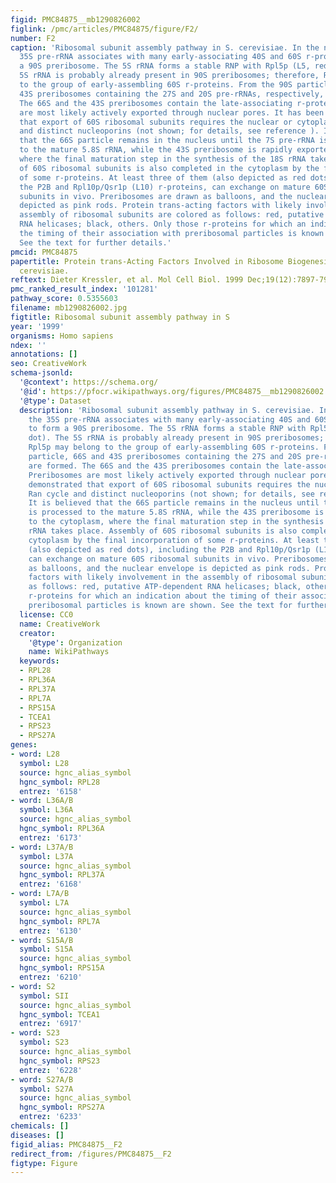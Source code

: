 ```yaml
---
figid: PMC84875__mb1290826002
figlink: /pmc/articles/PMC84875/figure/F2/
number: F2
caption: 'Ribosomal subunit assembly pathway in S. cerevisiae. In the nucleolus, the
  35S pre-rRNA associates with many early-associating 40S and 60S r-proteins to form
  a 90S preribosome. The 5S rRNA forms a stable RNP with Rpl5p (L5, red dot). The
  5S rRNA is probably already present in 90S preribosomes; therefore, Rpl5p may belong
  to the group of early-assembling 60S r-proteins. From the 90S particle, 66S and
  43S preribosomes containing the 27S and 20S pre-rRNAs, respectively, are formed.
  The 66S and the 43S preribosomes contain the late-associating r-proteins. Preribosomes
  are most likely actively exported through nuclear pores. It has been demonstrated
  that export of 60S ribosomal subunits requires the nuclear or cytoplasmic Ran cycle
  and distinct nucleoporins (not shown; for details, see reference ). It is believed
  that the 66S particle remains in the nucleus until the 7S pre-rRNA is processed
  to the mature 5.8S rRNA, while the 43S preribosome is rapidly exported to the cytoplasm,
  where the final maturation step in the synthesis of the 18S rRNA takes place. Assembly
  of 60S ribosomal subunits is also completed in the cytoplasm by the final incorporation
  of some r-proteins. At least three of them (also depicted as red dots), including
  the P2B and Rpl10p/Qsr1p (L10) r-proteins, can exchange on mature 60S ribosomal
  subunits in vivo. Preribosomes are drawn as balloons, and the nuclear envelope is
  depicted as pink rods. Protein trans-acting factors with likely involvement in the
  assembly of ribosomal subunits are colored as follows: red, putative ATP-dependent
  RNA helicases; black, others. Only those r-proteins for which an indication about
  the timing of their association with preribosomal particles is known are shown.
  See the text for further details.'
pmcid: PMC84875
papertitle: Protein trans-Acting Factors Involved in Ribosome Biogenesis in Saccharomyces
  cerevisiae.
reftext: Dieter Kressler, et al. Mol Cell Biol. 1999 Dec;19(12):7897-7912.
pmc_ranked_result_index: '101281'
pathway_score: 0.5355603
filename: mb1290826002.jpg
figtitle: Ribosomal subunit assembly pathway in S
year: '1999'
organisms: Homo sapiens
ndex: ''
annotations: []
seo: CreativeWork
schema-jsonld:
  '@context': https://schema.org/
  '@id': https://pfocr.wikipathways.org/figures/PMC84875__mb1290826002.html
  '@type': Dataset
  description: 'Ribosomal subunit assembly pathway in S. cerevisiae. In the nucleolus,
    the 35S pre-rRNA associates with many early-associating 40S and 60S r-proteins
    to form a 90S preribosome. The 5S rRNA forms a stable RNP with Rpl5p (L5, red
    dot). The 5S rRNA is probably already present in 90S preribosomes; therefore,
    Rpl5p may belong to the group of early-assembling 60S r-proteins. From the 90S
    particle, 66S and 43S preribosomes containing the 27S and 20S pre-rRNAs, respectively,
    are formed. The 66S and the 43S preribosomes contain the late-associating r-proteins.
    Preribosomes are most likely actively exported through nuclear pores. It has been
    demonstrated that export of 60S ribosomal subunits requires the nuclear or cytoplasmic
    Ran cycle and distinct nucleoporins (not shown; for details, see reference ).
    It is believed that the 66S particle remains in the nucleus until the 7S pre-rRNA
    is processed to the mature 5.8S rRNA, while the 43S preribosome is rapidly exported
    to the cytoplasm, where the final maturation step in the synthesis of the 18S
    rRNA takes place. Assembly of 60S ribosomal subunits is also completed in the
    cytoplasm by the final incorporation of some r-proteins. At least three of them
    (also depicted as red dots), including the P2B and Rpl10p/Qsr1p (L10) r-proteins,
    can exchange on mature 60S ribosomal subunits in vivo. Preribosomes are drawn
    as balloons, and the nuclear envelope is depicted as pink rods. Protein trans-acting
    factors with likely involvement in the assembly of ribosomal subunits are colored
    as follows: red, putative ATP-dependent RNA helicases; black, others. Only those
    r-proteins for which an indication about the timing of their association with
    preribosomal particles is known are shown. See the text for further details.'
  license: CC0
  name: CreativeWork
  creator:
    '@type': Organization
    name: WikiPathways
  keywords:
  - RPL28
  - RPL36A
  - RPL37A
  - RPL7A
  - RPS15A
  - TCEA1
  - RPS23
  - RPS27A
genes:
- word: L28
  symbol: L28
  source: hgnc_alias_symbol
  hgnc_symbol: RPL28
  entrez: '6158'
- word: L36A/B
  symbol: L36A
  source: hgnc_alias_symbol
  hgnc_symbol: RPL36A
  entrez: '6173'
- word: L37A/B
  symbol: L37A
  source: hgnc_alias_symbol
  hgnc_symbol: RPL37A
  entrez: '6168'
- word: L7A/B
  symbol: L7A
  source: hgnc_alias_symbol
  hgnc_symbol: RPL7A
  entrez: '6130'
- word: S15A/B
  symbol: S15A
  source: hgnc_alias_symbol
  hgnc_symbol: RPS15A
  entrez: '6210'
- word: S2
  symbol: SII
  source: hgnc_alias_symbol
  hgnc_symbol: TCEA1
  entrez: '6917'
- word: S23
  symbol: S23
  source: hgnc_alias_symbol
  hgnc_symbol: RPS23
  entrez: '6228'
- word: S27A/B
  symbol: S27A
  source: hgnc_alias_symbol
  hgnc_symbol: RPS27A
  entrez: '6233'
chemicals: []
diseases: []
figid_alias: PMC84875__F2
redirect_from: /figures/PMC84875__F2
figtype: Figure
---
```

